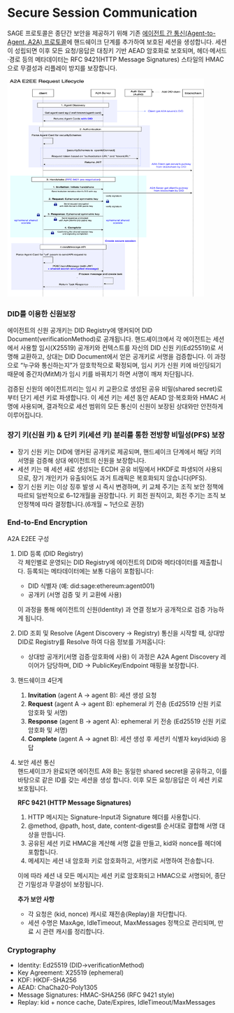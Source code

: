 # Secure Session Communication

SAGE 프로토콜은 종단간 보안을 제공하기 위해 기존 [에이전트 간 통신(Agent-to-Agent, A2A) 프로토콜](https://a2a-protocol.org/latest/topics/what-is-a2a/#a2a-request-lifecycle)에 핸드쉐이크 단계를 추가하여 보호된 세션을 생성합니다. 세션이 성립되면 이후 모든 요청/응답은 대칭키 기반 AEAD 암호화로 보호되며, 헤더·메서드·경로 등의 메타데이터는 RFC 9421(HTTP Message Signatures) 스타일의 HMAC으로 무결성과 리플레이 방지를 보장합니다.

<img src="../assets/SAGE-E2EE-request-lifecycle.png" width="450" height="500"/>

### DID를 이용한 신원보장

에이전트의 신원 공개키는 DID Registry에 앵커되어 DID Document(verificationMethod)로 공개됩니다. 핸드셰이크에서 각 에이전트는 세션에서 사용할 임시(X25519) 공개키와 컨텍스트를 자신의 DID 신원 키(Ed25519)로 서명해 교환하고, 상대는 DID Document에서 얻은 공개키로 서명을 검증합니다.
이 과정으로 “누구와 통신하는지”가 암호학적으로 확정되며, 임시 키가 신원 키에 바인딩되기 때문에 중간자(MitM)가 임시 키를 바꿔치기 하면 서명이 깨져 차단됩니다.

검증된 신원의 에이전트끼리는 임시 키 교환으로 생성된 공유 비밀(shared secret)로부터 단기 세션 키로 파생합니다. 이 세션 키는 세션 동안 AEAD 암·복호화와 HMAC 서명에 사용되며, 결과적으로 세션 범위의 모든 통신이 신원이 보장된 상대와만 안전하게 이루어집니다.

### 장기 키(신원 키) & 단키 키(세션 키) 분리를 통한 전방향 비밀성(PFS) 보장

- 장기 신원 키는 DID에 앵커된 공개키로 제공되며, 핸드셰이크 단계에서 해당 키의 서명을 검증해 상대 에이전트의 신원을 보장합니다.
- 세션 키는 매 세션 새로 생성되는 ECDH 공유 비밀에서 HKDF로 파생되어 사용되므로, 장기 개인키가 유출되어도 과거 트래픽은 복호화되지 않습니다(PFS).
- 장기 신원 키는 이상 징후 발생 시 즉시 변경하며, 키 교체 주기는 조직 보안 정책에 따르되 일반적으로 6–12개월을 권장합니다. 키 회전 원칙이고, 회전 주기는 조직 보안정책에 따라 결정합니다.(6개월 ~ 1년으로 권장)

### End-to-End Encryption

A2A E2EE 구성

1. DID 등록 (DID Registry)  
   각 체인별로 운영되는 DID Registry에 에이전트의 DID와 메타데이터를 제출합니다.
   등록되는 메타데이터에는 보통 다음이 포함됩니다:

   - DID 식별자 (예: did:sage:ethereum:agent001)
   - 공개키 (서명 검증 및 키 교환에 사용)

   이 과정을 통해 에이전트의 신원(Identity) 과 연결 정보가 공개적으로 검증 가능하게 됩니다.

2. DID 조회 및 Resolve (Agent Discovery → Registry)
   통신을 시작할 때, 상대방 DID로 Registry를 Resolve 하여 다음 정보를 가져옵니다:

   - 상대방 공개키(서명 검증·암호화에 사용)
     이 과정은 A2A Agent Discovery 레이어가 담당하며, DID → PublicKey/Endpoint 매핑을 보장합니다.

3. 핸드쉐이크
   4단계

   1. **Invitation** (agent A -> agent B): 세션 생성 요청
   2. **Request** (agent A -> agent B): ephemeral 키 전송 (Ed25519 신원 키로 암호화 및 서명)
   3. **Response** (agent B -> agent A): ephemeral 키 전송 (Ed25519 신원 키로 암호화 및 서명)
   4. **Complete** (agent A -> agnet B): 세션 생성 후 세션키 식별자 keyid(kid) 응답

4. 보안 세션 통신  
   핸드셰이크가 완료되면 에이전트 A와 B는 동일한 shared secret을 공유하고, 이를 바탕으로 같은 ID를 갖는 세션을 생성 합니다. 이후 모든 요청/응답은 이 세션 키로 보호됩니다.

   **RFC 9421 (HTTP Message Signatures)**

   1. HTTP 메시지는 Signature-Input과 Signature 헤더를 사용합니다.
   2. @method, @path, host, date, content-digest를 순서대로 결합해 서명 대상을 만듭니다.
   3. 공유된 세션 키로 HMAC을 계산해 서명 값을 만들고, kid와 nonce를 헤더에 포함합니다.
   4. 메세지는 세션 내 암호화 키로 암호화하고, 서명키로 서명하여 전송합니다.

   이에 따라 세션 내 모든 메시지는 세션 키로 암호화되고 HMAC으로 서명되어, 종단 간 기밀성과 무결성이 보장됩니다.

   **추가 보안 사항**

   - 각 요청은 (kid, nonce) 캐시로 재전송(Replay)을 차단합니다.
   - 세션 수명은 MaxAge, IdleTimeout, MaxMessages 정책으로 관리되며, 만료 시 관련 캐시를 정리합니다.

### Cryptography

- Identity: Ed25519 (DID→verificationMethod)
- Key Agreement: X25519 (ephemeral)
- KDF: HKDF-SHA256
- AEAD: ChaCha20-Poly1305
- Message Signatures: HMAC-SHA256 (RFC 9421 style)
- Replay: kid + nonce cache, Date/Expires, IdleTimeout/MaxMessages
